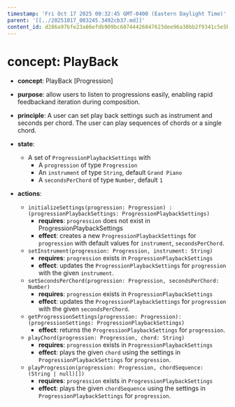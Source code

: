 ```yaml
---
timestamp: 'Fri Oct 17 2025 00:32:45 GMT-0400 (Eastern Daylight Time)'
parent: '[[../20251017_003245.3492cb37.md]]'
content_id: d286a97bfe23a86efdb909bc60744426047623dee96a38bb2f9341c5e5bade86
---
```


# concept: PlayBack

* **concept**: PlayBack \[Progression]

* **purpose**: allow users to listen to progressions easily, enabling rapid feedbackand iteration during composition.

* **principle**: A user can set play back settings such as instrument and seconds per chord. The user can play sequences of chords or a single chord.

* **state**:
  * A set of `ProgressionPlaybackSettings` with
    * A `progression` of type `Progression`
    * An `instrument` of type `String`, default `Grand Piano`
    * A `secondsPerChord` of type `Number`, default `1`

* **actions**:
  * `initializeSettings(progression: Progression) : (progressionPlaybackSettings: ProgressionPlaybackSettings)`
    * **requires**: `progression` does not exist in ProgressionPlaybackSettings
    * **effect**: creates a new `ProgressionPlaybackSettings` for `progression` with default values for `instrument`, `secondsPerChord`.
  * `setInstrument(progression: Progression, instrument: String)`
    * **requires**: `progression` exists in `ProgressionPlaybackSettings`
    * **effect**: updates the `ProgressionPlaybackSettings` for `progression` with the given `instrument`.
  * `setSecondsPerChord(progression: Progression, secondsPerChord: Number)`
    * **requires**: `progression` exists in `ProgressionPlaybackSettings`
    * **effect**: updates the `ProgressionPlaybackSettings` for `progression` with the given `secondsPerChord`.
  * `getProgressionSettings(progression: Progression): (progressionSettings: ProgressionPlaybackSettings)`
    * **effect**: returns the `ProgressionPlaybackSettings` for `progression`.
  * `playChord(progression: Progression, chord: String)`
    * **requires**: `progression` exists in `ProgressionPlaybackSettings`
    * **effect**: plays the given `chord` using the settings in `ProgressionPlaybackSettings` for `progression`.
  * `playProgression(progression: Progression, chordSequence: (String | null)[])`
    * **requires**: `progression` exists in `ProgressionPlaybackSettings`
    * **effect**: plays the given `chordSequence` using the settings in `ProgressionPlaybackSettings` for `progression`.
